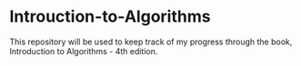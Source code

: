 # Introuction-to-Algorithms
This repository will be used to keep track of my progress through the book, Introduction to Algorithms - 4th edition.

